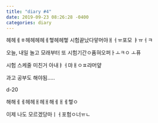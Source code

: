 ```yaml
---
title: "diary #4"
date: 2019-09-23 08:26:28 -0400
categories: diary
---
```




헤헤ㅔㅎ헤헤헤헤ㅔ헿헤헤헿
시험끝났다앟머야ㅐㅓㅠ포모 ㅑㅠㅓㅋ

오늘, 내일 놀고 모래부터 또 시험기간ㅇ퓸혀오퍼ㅏㅗㅋㅇ ㅗ퓨

시험 스케줄 미친거 아내ㅑㅓ먀ㅐㅇㅍ랴머얖

과고 공부도 해야됨.....

d-20

해해ㅔㅔ헤헤ㅐ헤ㅐ해ㅔㅐㅔ헿ㅇ

이제 나도 모르겠당마ㅣㅓ포험ㅇ너ㅠㄴ
